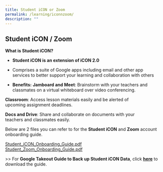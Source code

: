 ```yaml
---
title: Student iCON or Zoom
permalink: /learning/iconnzoom/
description: ""
---
```

## Student iCON / Zoom

**What is Student iCON?**

* **Student iCON is an extension of iCON 2.0**
* Comprises a suite of Google apps including email and other app services to better support your learning and collaboration with others

* **Benefits:** 
**Jamboard and Meet**: Brainstorm with your teachers and classmates on a virtual whiteboard over video conferencing.

**Classroom**: Access lesson materials easily and be alerted of upcoming assignment deadlines.

**Docs and Drive**: Share and collaborate on documents with your teachers and classmates easily.

Below are 2 files you can refer to for the **Student iCON** and **Zoom** account onboarding guide.

[Student_iCON_Onboarding_Guide.pdf](/files/Student_iCON_Onboarding_Guide.pdf)<br>
[Student_Zoom_Onboarding_Guide.pdf](/files/Student_Zoom_Onboarding_Guide.pdf)

\>> For **Google Takeout Guide to Back up Student iCON Data**, click **[here](/files/For_Student_Google_Takeout_Guide_for_Student_iCON_2023.pdf)** to download the guide.
